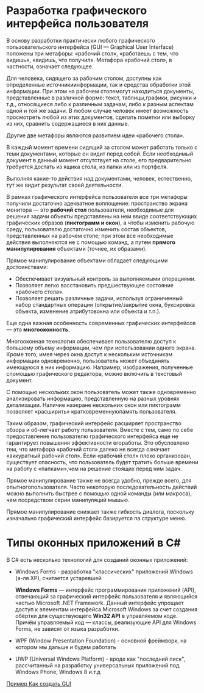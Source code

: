 # Разработка графического интерфейса пользователя

В   основу   разработки   практически   любого   графического   пользовательского   интерфейса (GUI — Graphical User Interface) положены три метафоры: «рабочий стол», «работаешь с тем, что видишь», «видишь, что получил». Метафора «рабочий стол», в частности, означает следующее.

Для человека, сидящего за рабочим столом, доступны как определенные источникиинформации, так и средства обработки этой информации. При этом на рабочем столемогут находиться документы, представленные в различной форме: текст, таблицы,графики, рисунки и  т.д., относящиеся либо к различным  задачам, либо к разным аспектам   одной   и   той   же   задачи.   В   любом   случае   человек   имеет   возможность просмотреть   любой   из   этих   документов,   сделать   пометки   или   выборку   из   них, сравнить содержащиеся в них данные. 

Другие две метафоры являются развитием идеи «рабочего стола». 

В   каждый   момент   времени   сидящий   за   столом   может   работать   только   с   теми документами, которые он видит перед собой. Если необходимый документ в данный момент отсутствует на столе, его предварительно требуется достать из ящика стола, из папки или из портфеля. 

Выполняя какие-то действия над документами, человек, естественно, тут же видит результат своей деятельности. 

В   рамках   графического   интерфейса   пользователя   все   три   метафоры   получили достаточно адекватное воплощение: пространство экрана монитора — это  **рабочий стол** пользователя, необходимые для решения задачи объекты представлены на нем ввиде соответствующих графических образов (**пиктограмм и окон**), а чтобы изменить рабочую среду, пользователю достаточно изменить состав объектов, представленных на рабочем столе; при этом все необходимые действия выполняются не с помощью команд, а путем **прямого манипулирования** объектами (точнее, их образами). 

Прямое манипулирование объектами обладает следующими достоинствами:
- Обеспечивает визуальный контроль за выполняемыми операциями.
- Позволяет легко восстановить предшествующее состояние «рабочего стола».
- Позволяет решать различные задачи, используя ограниченный набор стандартных операции (открытие/закрытие окна, буксировка объекта, изменение атрибутовокна или объекта и т.п.).

Еще   одна   важная   особенность   современных   графических   интерфейсов   —  это **многооконность**.

Многооконная технология обеспечивает пользователю доступ к большему объему информации, чем при использовании одного экрана. Кроме того, имея через окна доступ к  нескольким   источникам  информации  одновременно,   пользователь может объединять имеющуюся в них информацию. Например, изображения, полученные спомощью графического редактора, можно включить в текстовый документ.

С помощью нескольких окон пользователь может также одновременно анализировать информацию, представленную на разных уровнях детализации. Наличие наэкране нескольких окон или пиктограмм позволяет «расширить» кратковременнуюпамять пользователя. 

Таким   образом,   графический   интерфейс   расширяет   пространство   обзора   и   об-легчает работу пользователя. Вместе с тем, само по себе предоставление пользователю графического интерфейса еще не гарантирует повышения эффективности егоработы. Это обусловлено тем, что метафора «рабочий стол» далеко не всегда означает «аккуратный рабочий  стол». Если   «рабочий стол»  плохо организован, существует опасность, что пользователь будет тратить больше времени на работу с «папками»,чем на решение стоящих перед ним задач.

Прямое манипулирование также не всегда удобно, прежде  всего, для опытногопользователя.   Часто   некоторую   последовательность   действий   можно   выполнить быстрее с помощью одной команды (или макроса), чем посредством серии манипуляций мышью.

Прямое манипулирование снижает также гибкость диалога, поскольку изначально графический интерфейс базируется па структуре меню.

# Типы оконных приложений в C#

В C# есть несколько технологий для созданий оконных приложений:

* Windows Forms - разработка "классических" приложений Windows (а-ля XP), считается устаревшей

    **Windows Forms** — интерфейс программирования приложений (API), отвечающий за графический интерфейс пользователя и являющийся частью Microsoft .NET Framework. Данный интерфейс упрощает доступ к элементам интерфейса Microsoft Windows за счет создания обёртки для существующего **Win32 API** в управляемом коде. Причём управляемый код — классы, реализующие API для Windows Forms, не зависят от языка разработки.

* WPF (Window Presentation Foundation) - основной фреймворк, на котором мы дальше и будем работать

* UWP (Universal Windows Platform) - вроде как "последний писк", рассчитанный на разработку универсальных приложений под Windows Phone, Windows 8 и.т.д


[Пример Как создать GUI](http://high.tealeaf.su/how-to-create-gui.html?ysclid=l3k11id97m)
